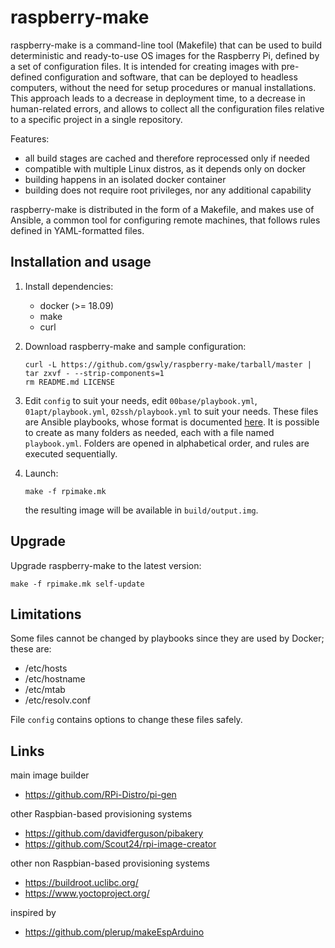 
# raspberry-make

raspberry-make is a command-line tool (Makefile) that can be used to build deterministic and ready-to-use OS images for the Raspberry Pi, defined by a set of configuration files. It is intended for creating images with pre-defined configuration and software, that can be deployed to headless computers, without the need for setup procedures or manual installations. This approach leads to a decrease in deployment time, to a decrease in human-related errors, and allows to collect all the configuration files relative to a specific project in a single repository.

Features:
* all build stages are cached and therefore reprocessed only if needed
* compatible with multiple Linux distros, as it depends only on docker
* building happens in an isolated docker container
* building does not require root privileges, nor any additional capability

raspberry-make is distributed in the form of a Makefile, and makes use of Ansible, a common tool for configuring remote machines, that follows rules defined in YAML-formatted files.

## Installation and usage

1. Install dependencies:
   * docker (>= 18.09)
   * make
   * curl

2. Download raspberry-make and sample configuration:
   ```
   curl -L https://github.com/gswly/raspberry-make/tarball/master | tar zxvf - --strip-components=1
   rm README.md LICENSE
   ```

3. Edit `config` to suit your needs, edit `00base/playbook.yml`, `01apt/playbook.yml`, `02ssh/playbook.yml` to suit your needs. These files are Ansible playbooks, whose format is documented [here](https://docs.ansible.com/ansible/latest/user_guide/playbooks.html). It is possible to create as many folders as needed, each with a file named `playbook.yml`. Folders are opened in alphabetical order, and rules are executed sequentially.

5. Launch:
   ```
   make -f rpimake.mk
   ```
   the resulting image will be available in `build/output.img`.

## Upgrade

Upgrade raspberry-make to the latest version:
```
make -f rpimake.mk self-update
```

## Limitations

Some files cannot be changed by playbooks since they are used by Docker; these are:
* /etc/hosts
* /etc/hostname
* /etc/mtab
* /etc/resolv.conf

File `config` contains options to change these files safely.

## Links

main image builder
* https://github.com/RPi-Distro/pi-gen

other Raspbian-based provisioning systems
* https://github.com/davidferguson/pibakery
* https://github.com/Scout24/rpi-image-creator

other non Raspbian-based provisioning systems
* https://buildroot.uclibc.org/
* https://www.yoctoproject.org/

inspired by
* https://github.com/plerup/makeEspArduino
